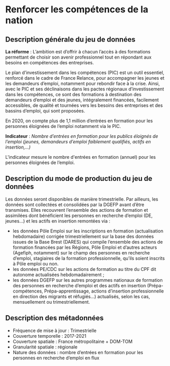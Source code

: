 # Renforcer les compétences de la nation
## Description générale du jeu de données 

**La réforme** : L’ambition est d’offrir à chacun l’accès à des formations permettant de choisir son avenir professionnel tout en répondant aux besoins en compétences des entreprises. 

Le plan d’investissement dans les compétences (PIC) est un outil essentiel, renforcé dans le cadre de France Relance, pour accompagner les jeunes et les demandeurs d’emploi, notamment pour rebondir face à la crise. Ainsi, avec le PIC et ses déclinaisons dans les pactes régionaux d’investissement dans les compétences, ce sont des formations à destination des demandeurs d’emploi et des jeunes, intégralement financées, facilement accessibles, de qualité et tournées vers les besoins des entreprises et des bassins d’emploi, qui sont proposées.

En 2020, on compte plus de 1,1 million d’entrées en formation pour les personnes éloignées de l’emploi notamment via le PIC.

**Indicateur** : *Nombre d’entrées en formation pour les publics éloignés de l’emploi (jeunes, demandeurs d’emploi faiblement qualifiés, actifs en insertion,…)*

L'indicateur mesure le nombre d'entrées en formation (annuel) pour les personnes éloignées de l’emploi.

## Description du mode de production du jeu de données 

Les données seront disponibles de manière trimestrielle. Par ailleurs, les données sont collectées et consolidées par la DGEFP avant d’être transmises. Elles recouvrent l’ensemble des actions de formation et assimilées dont bénéficient les personnes en recherche d’emploi (DE, jeunes…) et les actifs en insertion remontées via :

-	les données Pôle Emploi sur les inscriptions en formation (actualisation hebdomadaire) corrigée trimestriellement sur la base des données issues de la Base Brest (DARES) qui compile l’ensemble des actions de formation financées par les Régions, Pôle Emploi et d’autres acteurs (Agefiph, notamment) sur le champ des personnes en recherche d’emploi, stagiaires de la formation professionnelle, qu’ils soient inscrits à Pôle emploi ou non. 
-	les données PE/CDC sur les actions de formation au titre du CPF dit autonome actualisées hebdomadairement ;
-	les données DGEFP sur les autres programmes nationaux de formation des personnes en recherche d’emploi et des actifs en insertion (Prépa-compétences, Prépa-apprentissage, actions d’insertion professionnelle en direction des migrants et réfugiés…) actualisés, selon les cas, mensuellement ou trimestriellement.

## Description des métadonnées 

- Fréquence de mise à jour : Trimestrielle
- Couverture temporelle : 2017-2021
- Couverture spatiale : France métropolitaine + DOM-TOM
- Granularité spatiale : régionale
- Nature des données : nombre d’entrées en formation pour les personnes en recherche d’emploi en flux